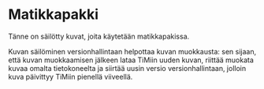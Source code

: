 # Matikkapakki

Tänne on säilötty kuvat, joita käytetään matikkapakissa.

Kuvan säilöminen versionhallintaan helpottaa kuvan muokkausta: sen sijaan, että kuvan muokkaamisen jälkeen lataa TiMiin uuden kuvan, riittää muokata kuvaa omalta tietokoneelta ja siirtää uusin versio versionhallintaan, jolloin kuva päivittyy TiMiin pienellä viiveellä.
